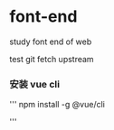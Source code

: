 # font-end
study font end of web

test git fetch upstream
### 安装 vue cli

'''
npm install -g @vue/cli

'''


